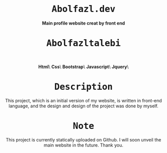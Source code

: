 
<p align="center">
<h1 align="center"><samp>Abolfazl.dev</samp></h1>
<h4 align="center">Main profile website creat by front end </h4>  
</p>
<p align="center"><h1 align="center"><samp>Abolfazltalebi</samp></h1></p>
<br/>
<p align="center">
<b>Html</b>\
<b>Css</b>\
<b>Bootstrap</b>\
<b>Javascript</b>\
<b>Jquery</b>\
</p>

<p align="center"><h1 align="center"><samp>Description</samp></h1></p>
<p align='center'>
This project, which is an initial version of my website, is written in front-end language, and the design and design of the project was done by myself.
</p>
<p align="center"><h1 align="center"><samp>Note</samp></h1></p>
<p align='center'>
This project is currently statically uploaded on Github. I will soon unveil the main website in the future. Thank you.
</p>

